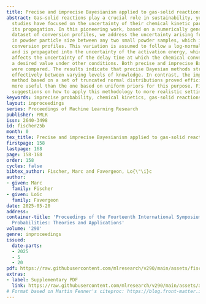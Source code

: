 ```yaml
---
title: Precise and imprecise Bayesianism applied to gas-solid reactions
abstract: Gas–solid reactions play a crucial role in sustainability, yet very few
  studies have focused on the uncertainty of their chemical kinetic parameters and
  its propagation. In this pioneering work, based on a numerically generated synthetic
  dataset of conversion profiles, we address the uncertainty arising from variations
  in powder particle size between any two small powder samples, which impacts experimental
  conversion profiles. This variation is assumed to follow a log-normal distribution
  and is propagated into the uncertainty of the activation energy, which subsequently
  affects the uncertainty of the delay time at which the chemical conversion reaches
  a desired value under other conditions. Both precise and imprecise Bayesian approaches
  were compared. The results indicate that precise Bayesian methods struggle to differentiate
  effectively between varying levels of knowledge. In contrast, the imprecise Bayesian
  method based on a set of truncated normal distributions proved efficient and significantly
  more useful than the one based on uniform priors for this purpose. Finally, we provide
  suggestions on how to apply this methodology to more realistic settings.
keywords: imprecise probability, chemical kinetics, gas-solid reactions, priors
layout: inproceedings
series: Proceedings of Machine Learning Research
publisher: PMLR
issn: 2640-3498
id: fischer25b
month: 0
tex_title: Precise and imprecise Bayesianism applied to gas-solid reactions
firstpage: 158
lastpage: 168
page: 158-168
order: 158
cycles: false
bibtex_author: Fischer, Marc and Favergeon, Lo{\"\i}c
author:
- given: Marc
  family: Fischer
- given: Loı̈c
  family: Favergeon
date: 2025-05-20
address:
container-title: 'Proceedings of the Fourteenth International Symposium on Imprecise
  Probabilities: Theories and Applications'
volume: '290'
genre: inproceedings
issued:
  date-parts:
  - 2025
  - 5
  - 20
pdf: https://raw.githubusercontent.com/mlresearch/v290/main/assets/fischer25b/fischer25b.pdf
extras:
- label: Supplementary PDF
  link: https://raw.githubusercontent.com/mlresearch/v290/main/assets/assets/fischer25b/fischer25b-supp.pdf
# Format based on Martin Fenner's citeproc: https://blog.front-matter.io/posts/citeproc-yaml-for-bibliographies/
---
```

